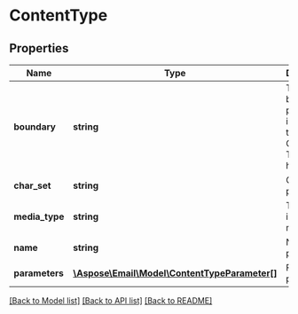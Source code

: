 # ContentType

## Properties
Name | Type | Description | Notes
------------ | ------------- | ------------- | -------------
**boundary** | **string** | The boundary parameter included in the Content-Type header. | [optional] 
**char_set** | **string** | CharSet parameter. | [optional] 
**media_type** | **string** | The internet media type. | [optional] 
**name** | **string** | Name parameter. | [optional] 
**parameters** | [**\Aspose\Email\Model\ContentTypeParameter[]**](ContentTypeParameter.md) | Full list of parameters | [optional] 



[[Back to Model list]](README.md#documentation-for-models) [[Back to API list]](README.md#documentation-for-api-endpoints) [[Back to README]](README.md)


